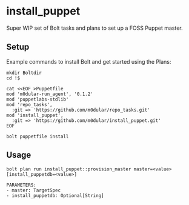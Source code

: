 # install_puppet

Super WIP set of Bolt tasks and plans to set up a FOSS Puppet master.

## Setup

Example commands to install Bolt and get started using the Plans:

```
mkdir Boltdir
cd !$
```

```
cat <<EOF >Puppetfile
mod 'm0dular-run_agent', '0.1.2'
mod 'puppetlabs-stdlib'
mod 'repo_tasks',
  :git => 'https://github.com/m0dular/repo_tasks.git'
mod 'install_puppet',
  :git => 'https://github.com/m0dular/install_puppet.git'
EOF
```

```
bolt puppetfile install
```

## Usage

```
bolt plan run install_puppet::provision_master master=<value> [install_puppetdb=<value>]

PARAMETERS:
- master: TargetSpec
- install_puppetdb: Optional[String]
```
